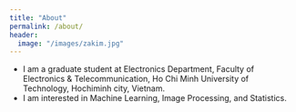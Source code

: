 ```yaml
---
title: "About"
permalink: /about/
header:
  image: "/images/zakim.jpg"
---
```


- I am a graduate student at Electronics Department, Faculty of Electronics & Telecommunication, Ho Chi Minh University of Technology, Hochiminh city, Vietnam.
- I am interested in Machine Learning, Image Processing, and Statistics.
